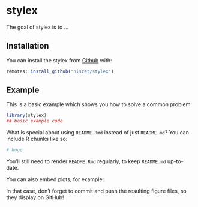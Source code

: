 
<!-- README.md is generated from README.Rmd. Please edit that file -->

# stylex

<!-- badges: start -->

<!-- badges: end -->

The goal of stylex is to …

## Installation

You can install the stylex from [Github]() with:

``` r
remotes::install_github("niszet/stylex")
```

## Example

This is a basic example which shows you how to solve a common problem:

``` r
library(stylex)
## basic example code
```

What is special about using `README.Rmd` instead of just `README.md`?
You can include R chunks like so:

``` r
# hoge
```

You’ll still need to render `README.Rmd` regularly, to keep `README.md`
up-to-date.

You can also embed plots, for example:

In that case, don’t forget to commit and push the resulting figure
files, so they display on GitHub\!
